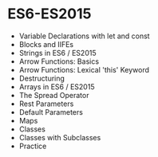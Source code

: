 # ES6-ES2015

- Variable Declarations with let and const
- Blocks and IIFEs
- Strings in ES6 / ES2015
- Arrow Functions: Basics
- Arrow Functions: Lexical 'this' Keyword
- Destructuring
- Arrays in ES6 / ES2015
- The Spread Operator
- Rest Parameters
- Default Parameters
- Maps
- Classes
- Classes with Subclasses
- Practice